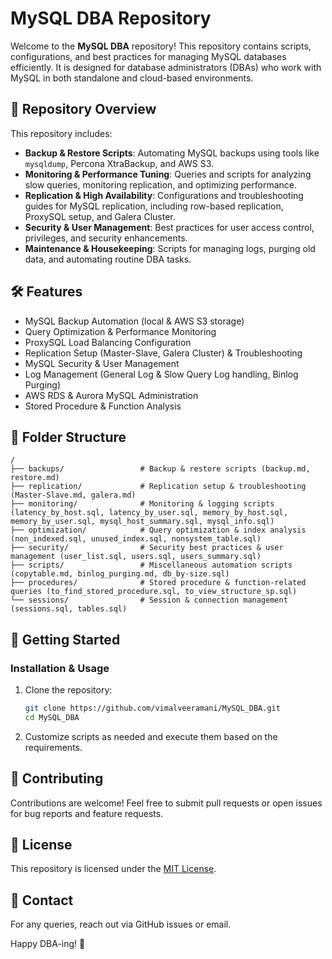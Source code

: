 # MySQL DBA Repository

Welcome to the **MySQL DBA** repository! This repository contains scripts, configurations, and best practices for managing MySQL databases efficiently. It is designed for database administrators (DBAs) who work with MySQL in both standalone and cloud-based environments.

## 📌 Repository Overview
This repository includes:
- **Backup & Restore Scripts**: Automating MySQL backups using tools like `mysqldump`, Percona XtraBackup, and AWS S3.
- **Monitoring & Performance Tuning**: Queries and scripts for analyzing slow queries, monitoring replication, and optimizing performance.
- **Replication & High Availability**: Configurations and troubleshooting guides for MySQL replication, including row-based replication, ProxySQL setup, and Galera Cluster.
- **Security & User Management**: Best practices for user access control, privileges, and security enhancements.
- **Maintenance & Housekeeping**: Scripts for managing logs, purging old data, and automating routine DBA tasks.

## 🛠️ Features
- MySQL Backup Automation (local & AWS S3 storage)
- Query Optimization & Performance Monitoring
- ProxySQL Load Balancing Configuration
- Replication Setup (Master-Slave, Galera Cluster) & Troubleshooting
- MySQL Security & User Management
- Log Management (General Log & Slow Query Log handling, Binlog Purging)
- AWS RDS & Aurora MySQL Administration
- Stored Procedure & Function Analysis

## 📂 Folder Structure
```
/
├── backups/                 # Backup & restore scripts (backup.md, restore.md)
├── replication/             # Replication setup & troubleshooting (Master-Slave.md, galera.md)
├── monitoring/              # Monitoring & logging scripts (latency_by_host.sql, latency_by_user.sql, memory_by_host.sql, memory_by_user.sql, mysql_host_summary.sql, mysql_info.sql)
├── optimization/            # Query optimization & index analysis (non_indexed.sql, unused_index.sql, nonsystem_table.sql)
├── security/                # Security best practices & user management (user_list.sql, users.sql, users_summary.sql)
├── scripts/                 # Miscellaneous automation scripts (copytable.md, binlog_purging.md, db_by-size.sql)
├── procedures/              # Stored procedure & function-related queries (to_find_stored_procedure.sql, to_view_structure_sp.sql)
└── sessions/                # Session & connection management (sessions.sql, tables.sql)
```

## 🚀 Getting Started

### Installation & Usage
1. Clone the repository:
   ```sh
   git clone https://github.com/vimalveeramani/MySQL_DBA.git
   cd MySQL_DBA
   ```
2. Customize scripts as needed and execute them based on the requirements.

## 🤝 Contributing
Contributions are welcome! Feel free to submit pull requests or open issues for bug reports and feature requests.

## 📜 License
This repository is licensed under the [MIT License](LICENSE).

## 📧 Contact
For any queries, reach out via GitHub issues or email.

Happy DBA-ing! 🚀

